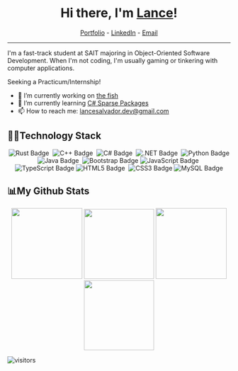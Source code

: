 <h1 align="center"> Hi there, I'm <a href="https://lancesalvador-dev.github.io/">Lance</a>! </h1>

<!-- Social Links centered under the header -->
<p align="center">
  <a href="https://lancesalvador-dev.github.io/">Portfolio</a> -
  <a href="https://www.linkedin.com/in/lancesalvador-dev/">LinkedIn</a> - 
  <a href="mailto:lancesalvador.dev@gmail.com">Email</a>
</p>

<!-- Horizontal line for separation -->
<hr>

I'm a fast-track student at SAIT majoring in Object-Oriented Software Development. When I'm not coding, I'm usually gaming or tinkering with computer applications. 

Seeking a Practicum/Internship!

- 🔭 I’m currently working on [the fish](https://github.com/lancesalvador-dev/the-fish)
- 🌱 I’m currently learning [C# Sparse Packages](https://github.com/microsoft/AppModelSamples/tree/master/Samples/SparsePackages)
- 📫 How to reach me: lancesalvador.dev@gmail.com

## 🧑‍💻Technology Stack
<div align="center">
<img src="https://img.shields.io/badge/Rust-000?logo=rust&logoColor=fff&style=for-the-badge" alt="Rust Badge">&nbsp;
<img src="https://img.shields.io/badge/C%2B%2B-00599C?logo=cplusplus&logoColor=fff&style=for-the-badge" alt="C++ Badge">&nbsp;
<img src="https://img.shields.io/badge/C%23-239120?logo=&logoColor=white&style=for-the-badge" alt="C# Badge">&nbsp;
<img src="https://img.shields.io/badge/.NET-512BD4?logo=dotnet&logoColor=fff&style=for-the-badge" alt=".NET Badge">&nbsp;
<img src="https://img.shields.io/badge/Python-3776AB?logo=python&logoColor=fff&style=for-the-badge" alt="Python Badge">
<img src="https://img.shields.io/badge/Java-ED8B00?style=for-the-badge&logo=openjdk&logoColor=white" alt="Java Badge">&nbsp;
<img src="https://img.shields.io/badge/Bootstrap-7952B3?logo=bootstrap&logoColor=fff&style=for-the-badge" alt="Bootstrap Badge">
<img src="https://img.shields.io/badge/JavaScript-F7DF1E?logo=javascript&logoColor=000&style=for-the-badge" alt="JavaScript Badge">&nbsp;
<img src="https://img.shields.io/badge/TypeScript-3178C6?logo=typescript&logoColor=fff&style=for-the-badge" alt="TypeScript Badge">
<img src="https://img.shields.io/badge/HTML5-E34F26?logo=html5&logoColor=fff&style=for-the-badge" alt="HTML5 Badge">&nbsp;
<img src="https://img.shields.io/badge/CSS3-1572B6?logo=css3&logoColor=fff&style=for-the-badge" alt="CSS3 Badge">
<img src="https://img.shields.io/badge/MySQL-4479A1?logo=mysql&logoColor=fff&style=for-the-badge" alt="MySQL Badge">
</div>

## 📊My Github Stats
<div align="center">
<img height="160em" src="https://github-readme-stats-lancesalvador-devs-projects.vercel.app/api/top-langs/?username=lancesalvador-dev&show_icons=true&theme=synthwave">
<img height="158em" src="https://github-profile-summary-cards.vercel.app/api/cards/stats?username=lancesalvador-dev&theme=synthwave">
<!--
<img height="160em" src="https://github-profile-summary-cards.vercel.app/api/cards/repos-per-language?username=lancesalvador-dev&theme=synthwave">
<img height="160em" src="https://github-profile-summary-cards.vercel.app/api/cards/most-commit-language?username=lancesalvador-dev&theme=synthwave">
-->
<img height="160em" src="https://github-profile-summary-cards.vercel.app/api/cards/productive-time?username=lancesalvador-dev&theme=synthwave&utcOffset=-7">
<img height="158em" src="https://github-profile-summary-cards.vercel.app/api/cards/profile-details?username=lancesalvador-dev&theme=synthwave">
</div>
<!-- uncomment this after using github more 
[![Lance's GitHub stats](https://github-readme-stats-lancesalvador-devs-projects.vercel.app/api?username=lancesalvador-dev&show_icons=true&theme=synthwave)](https://github.com/anuraghazra/github-readme-stats)
-->

![visitors](https://visitor-badge.laobi.icu/badge?page_id=lancesalvador-dev.lancesalvador-dev)
<!--
**lancesalvador-dev/lancesalvador-dev** is a ✨ _special_ ✨ repository because its `README.md` (this file) appears on your GitHub profile.

Here are some ideas to get you started:

- 🔭 I’m currently working on ...
- 🌱 I’m currently learning ...
- 👯 I’m looking to collaborate on ...
- 🤔 I’m looking for help with ...
- 💬 Ask me about ...
- 📫 How to reach me: ...
- 😄 Pronouns: ...
- ⚡ Fun fact: ...
-->
